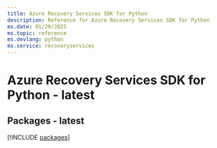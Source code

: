 ```yaml
---
title: Azure Recovery Services SDK for Python
description: Reference for Azure Recovery Services SDK for Python
ms.date: 01/29/2025
ms.topic: reference
ms.devlang: python
ms.service: recoveryservices
---
```

# Azure Recovery Services SDK for Python - latest
## Packages - latest
[!INCLUDE [packages](recovery-services-index.md)]